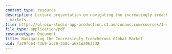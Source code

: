 ```yaml
---
content_type: resource
description: Lecture presentation on navigating the increasingly treacherous global
  markets.
file: https://ol-ocw-studio-app-production.s3.amazonaws.com/courses/1-463j-the-impact-of-globalization-on-the-built-environment-fall-2009/fa29fc6443b9ac293b8ca681d3063232_MIT1_463JF09_lec08.pdf
file_type: application/pdf
resourcetype: Document
title: Navigating the Increasingly Treacherous Global Market
uid: fa29fc64-43b9-ac29-3b8c-a681d3063232
---
```

